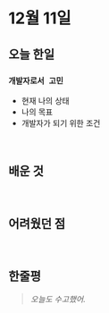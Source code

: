 # 12월 11일

## 오늘 한일

### `개발자로서 고민`

- 현재 나의 상태
- 나의 목표
- 개발자가 되기 위한 조건

<br>

## 배운 것

<br>

## 어려웠던 점

<br>

## 한줄평

> _오늘도 수고했어._

<br>